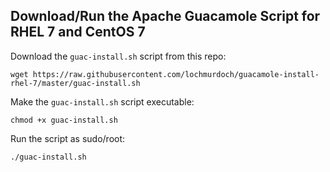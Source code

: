 ## Download/Run the Apache Guacamole Script for RHEL 7 and CentOS 7

Download the `guac-install.sh` script from this repo:
```
wget https://raw.githubusercontent.com/lochmurdoch/guacamole-install-rhel-7/master/guac-install.sh
```

Make the `guac-install.sh` script executable:
```
chmod +x guac-install.sh
```
Run the script as sudo/root:
```
./guac-install.sh
```
